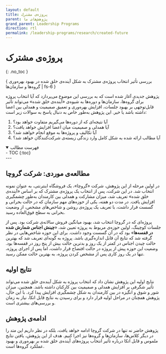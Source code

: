 ```yaml
---
layout: default
title: پروژه‌ی مشترک
parent: پژوهش‌های ما
grand_parent: Leadership Programs
direction: rtl
permalink: /leadership-programs/research/created-future
---
```


# پروژه‌ی مشترک
{: .no_toc }

{ بررسی تأثیر انتخاب پروژه‌ی مشترک به شکل آینده‌ی خلق شده در بهبود بهره‌وری گروه‌ها و سازمان‌ها | fs-6 }

پژوهش جدیدی آغاز شده است که به بررسی این موضوع می‌پردازد که آیا انتخاب پروژه برای گروه‌ها، سازمان‌ها و دوره‌ها به شیوه‌ی «آینده‌ی خلق شده» می‌تواند تأثیر قابل‌توجهی بر بهبود جلسات، افزایش بهره‌وری و تعمیق صمیمیت و همدلی بین اعضا داشته باشد یا خیر. این پژوهش به‌طور خاص به دنبال پاسخ به سوالات زیر است:

1. آیا نتیجه‌ای که از دوره‌ها می‌گیریم متفاوت خواهد بود؟
2. آیا همدلی و صمیمیت میان اعضا افزایش خواهد یافت؟
3. آیا تکالیف و پروژه‌ها به موقع انجام خواهند شد؟
4. آیا مطالب ارائه شده به شکل کامل وارد زندگی زیسته‌ی شرکت‌کنندگان خواهد شد؟

<details open markdown="block">
  <summary>فهرست مطالب</summary>
  - TOC
  {:toc}
</details>
---

## مطالعه‌ی موردی: شرکت گروچا
در اولین مرحله از این پژوهش، شرکت «گروچا»، یک فروشگاه اینترنتی، به عنوان نمونه انتخاب شد. در این شرکت، پس از انتخاب یک پروژه‌ی مشترک که بر اساس «آینده‌ی خلق شده» تعریف شد، میزان مشارکت و همدلی بین کارمندان به‌طور چشمگیری افزایش یافت. در مدت دو هفته، یکی از حوزه‌های مهم سازمان که در حالت بحرانی و گسست قرار داشت، با تعریف یک پروژه‌ی روشن و شاخص‌های مشخص، از وضعیت بحرانی به سطح فوق‌العاده رسید.

پروژه‌ای که در گروچا انتخاب شد، بهبود میانگین فروش سالانه‌ی شرکت بود. پس از جلسات کوچینگ، اولین حوزه‌ی مربوط به پروژه تعیین شد، «**چینش اجناس شمارش شده در قفسه‌ها**» بود که در آن گسست وجود داشت. برای این حوزه شاخص‌هایی در نظر گرفته شد که نتایج آن قابل اندازه‌گیری باشد. پروژه به گونه‌ای تعریف شد که بهترین حالت چیدن اجناس در کمتر از یک روز و بدترین حالت بیش از پنج روز در قفسه‌ها بود. وضعیت این حوزه پیش از پروژه در حالت افتضاح قرار داشت، اما پس از اجرای پروژه، تنها در یک روز کاری پس از مشخص کردن پروژه، به بهترین حالت ممکن رسید.

## نتایج اولیه
نتایج اولیه این پژوهش نشان داد که انتخاب پروژه به شکل آینده‌ی خلق شده می‌تواند تأثیر شگرفی بر افزایش همدلی و صمیمیت بین کارکنان داشته باشد. همچنین، میزان شور و شوق و انگیزه در بین کارمندان به شکل چشمگیری افزایش پیدا کرد. با این حال، پژوهش همچنان در مراحل اولیه قرار دارد و برای رسیدن به نتایج قابل اتکا، نیاز به زمان و بررسی‌های بیشتری است.

## ادامه‌ی پژوهش
پژوهش حاضر نه تنها در شرکت گروچا ادامه خواهد یافت، بلکه در نظر داریم این متد را در دیگر کلاس‌ها، سازمان‌ها و گروه‌ها نیز اجرا کنیم. هدف از این پژوهش، یافتن نتایج ملموس و قابل اتکا درباره تأثیر انتخاب پروژه‌های آینده‌ی خلق شده بر بهره‌وری و بهبود عملکرد گروه‌ها است.

